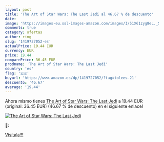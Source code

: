 ```yaml
---
layout: post
title: 'The Art of Star Wars: The Last Jedi al 46.67 % de descuento'
date: 
image: 'https://images-eu.ssl-images-amazon.com/images/I/51X61zyg8eL._SL200_.jpg'
comments: true
category: ofertas
author: ring
slug: '1419727052-es'
actualPrice: 19.44 EUR
currency: EUR
price: 19.44
comparePrice: 36.45 EUR
prodname: 'The Art of Star Wars: The Last Jedi'
country: 'es'
flag: '🇪🇸'
buyurl: 'https://www.amazon.es/dp/1419727052/?tag=tolees-21'
descuento: '46.67'
average: '19.44'
---
```


Ahora mismo tienes [The Art of Star Wars: The Last Jedi](https://www.amazon.es/dp/1419727052/?tag=tolees-21) a 19.44 EUR (original: 36.45 EUR) (46.67 %  de descuento) en el siguiente enlace!

[![The Art of Star Wars: The Last Jedi](https://images-eu.ssl-images-amazon.com/images/I/51X61zyg8eL._SL200_.jpg)](https://www.amazon.es/dp/1419727052/?tag=tolees-21)

🔎:


[Visítala!!!](https://www.amazon.es/dp/1419727052/?tag=tolees-21)
